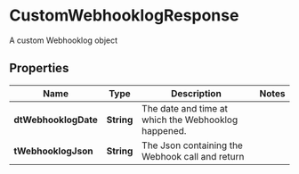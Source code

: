 

# CustomWebhooklogResponse

A custom Webhooklog object

## Properties

| Name | Type | Description | Notes |
|------------ | ------------- | ------------- | -------------|
|**dtWebhooklogDate** | **String** | The date and time at which the Webhooklog happened. |  |
|**tWebhooklogJson** | **String** | The Json containing the Webhook call and return |  |



